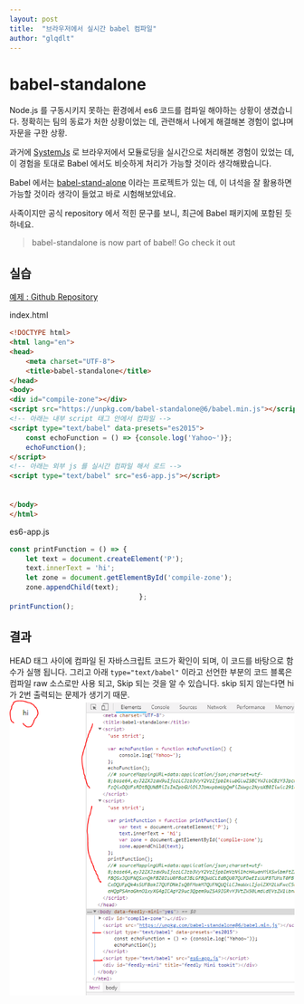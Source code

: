 ```yaml
---
layout: post
title:  "브라우저에서 실시간 babel 컴파일"
author: "glqdlt"
---
```


# babel-standalone

Node.js 를 구동시키지 못하는 환경에서 es6 코드를 컴파일 해야하는 상황이 생겼습니다. 정확히는 팀의 동료가 처한 상황이었는 데, 관련해서 나에게 해결해본 경험이 없냐며 자문을 구한 상황.

과거에 [SystemJs](https://github.com/systemjs/systemjs) 로 브라우저에서 모듈로딩을  실시간으로 처리해본 경험이 있었는 데, 이 경험을 토대로 Babel 에서도 비슷하게 처리가 가능할 것이라 생각해봤습니다.

Babel 에서는 [babel-stand-alone](https://github.com/babel/babel-standalone) 이라는 프로젝트가 있는 데, 이 녀석을 잘 활용하면 가능할 것이라 생각이 들었고 바로 시험해보았네요.

사족이지만 공식 repository 에서 적힌 문구를 보니, 최근에 Babel 패키지에 포함된 듯 하네요.

> babel-standalone is now part of babel! Go check it out

## 실습

[예제 : Github Repository](https://github.com/glqdlt/babel-standalone.git)


index.html

```html
<!DOCTYPE html>
<html lang="en">
<head>
    <meta charset="UTF-8">
    <title>babel-standalone</title>
</head>
<body>
<div id="compile-zone"></div>
<script src="https://unpkg.com/babel-standalone@6/babel.min.js"></script>
<!-- 아래는 내부 script 태그 안에서 컴파일 -->
<script type="text/babel" data-presets="es2015">
    const echoFunction = () => {console.log('Yahoo~')};
    echoFunction();
</script>
<!-- 아래는 외부 js 를 실시간 컴파일 해서 로드 -->
<script type="text/babel" src="es6-app.js"></script>


</body>
</html>
```

es6-app.js
```javascript
const printFunction = () => {
    let text = document.createElement('P');
    text.innerText = 'hi';
    let zone = document.getElementById('compile-zone');
    zone.appendChild(text);
                                };
printFunction();
```

## 결과

HEAD 태그 사이에 컴파일 된 자바스크립트 코드가 확인이 되며, 이 코드를 바탕으로 함수가 실행 됩니다. 그리고 아래 ```type="text/babel"``` 이라고 선언한 부분의 코드 블록은 컴파일 raw 소스로만 사용 되고, Skip 되는 것을 알 수 있습니다. skip 되지 않는다면 hi가 2번 출력되는 문제가 생기기 때문.
<img src="/images/tech/babel.png">